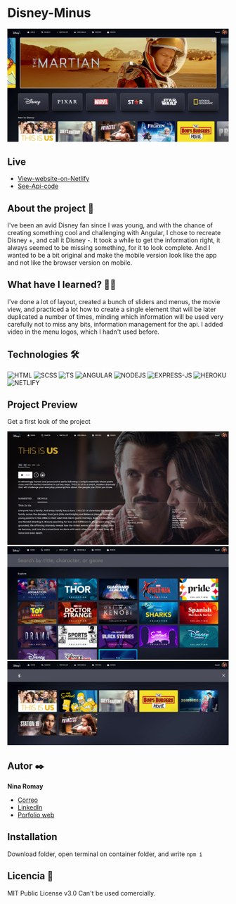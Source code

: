 # Disney-Minus
![Disney-Minus-img](https://raw.githubusercontent.com/ninaromay/DisneyMinus---Copycat/main/src/assets/disney-plus-home.PNG)

## Live
- [View-website-on-Netlify](https://fluffy-disney-minus.netlify.app/)
- [See-Api-code](https://github.com/ninaromay/disney-minus-api-git)

## About the project 📑

I've been an avid Disney fan since I was young, and with the chance of creating something cool and challenging with Angular, I chose to recreate Disney +, and call it Disney -.
It took a while to get the information right, it always seemed to be missing something, for it to look complete. And I wanted to be a bit original and make the mobile version look like the app and not like the browser version on mobile.

## What have I learned? 🙇🏻 

I've done a lot of layout, created a bunch of sliders and menus, the movie view, and practiced a lot how to create a single element that will be later duplicated a number of times, minding which information will be used very carefully not to miss any bits, information management for the api.
I added video in the menu logos, which I hadn't used before.

## Technologies 🛠
![HTML](https://img.shields.io/badge/HTML5-E34F26?style=for-the-badge&logo=html5&logoColor=white)
![SCSS](https://img.shields.io/badge/Sass-CC6699?style=for-the-badge&logo=sass&logoColor=white)
![TS](https://img.shields.io/badge/TypeScript-007ACC?style=for-the-badge&logo=typescript&logoColor=white)
![ANGULAR](https://img.shields.io/badge/Angular-DD0031?style=for-the-badge&logo=angular&logoColor=white)
![NODEJS](https://img.shields.io/badge/Node.js-339933?style=for-the-badge&logo=nodedotjs&logoColor=white)
![EXPRESS-JS](https://img.shields.io/badge/Express.js-000000?style=for-the-badge&logo=express&logoColor=white)
![HEROKU](https://img.shields.io/badge/Heroku-430098?style=for-the-badge&logo=heroku&logoColor=white)
![NETLIFY](https://img.shields.io/badge/Netlify-00C7B7?style=for-the-badge&logo=netlify&logoColor=white)

## Project Preview
Get a first look of the project

![Img-01](https://raw.githubusercontent.com/ninaromay/DisneyMinus---Copycat/main/src/assets/disney-plus-movie-view.PNG)
![Img-02](https://raw.githubusercontent.com/ninaromay/DisneyMinus---Copycat/main/src/assets/disney-plus-search.PNG)
![Img-03](https://raw.githubusercontent.com/ninaromay/DisneyMinus---Copycat/main/src/assets/disney-plus-search-functional.PNG)

## Autor ✒️
**Nina Romay**

* [Correo](hello@ninaromay.com)
* [LinkedIn](https://www.linkedin.com/in/ninaromayart/)
* [Porfolio web](https://ninaromay.com/)

## Installation
Download folder, open terminal on container folder, and write `npm i`
  
## Licencia 📄
MIT Public License v3.0
Can't be used comercially.

